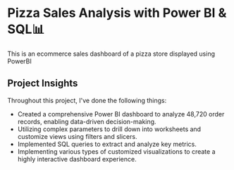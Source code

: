 # Pizza Sales Analysis with Power BI & SQL📊
This is an ecommerce sales dashboard of a pizza store displayed using PowerBI
## Project Insights
Throughout this project, I've done the following things:
- Created a comprehensive Power BI dashboard to analyze 48,720 order records, enabling data-driven decision-making.
- Utilizing complex parameters to drill down into worksheets and customize views using filters and slicers.
- Implemented SQL queries to extract and analyze key metrics.
- Implementing various types of customized visualizations to create a highly interactive dashboard experience.
